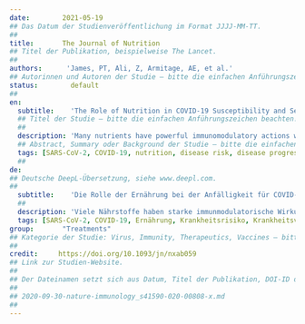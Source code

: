 ```yaml
---
date:        2021-05-19
## Das Datum der Studienveröffentlichung im Format JJJJ-MM-TT.
##
title:       The Journal of Nutrition
## Titel der Publikation, beispielweise The Lancet.
##
authors:      'James, PT, Ali, Z, Armitage, AE, et al.'
## Autorinnen und Autoren der Studie – bitte die einfachen Anführungszeichen beachten!
status:        default
##
en:
  subtitle:    'The Role of Nutrition in COVID-19 Susceptibility and Severity of Disease: A Systematic Review'
  ## Titel der Studie – bitte die einfachen Anführungszeichen beachten!
  ##
  description: 'Many nutrients have powerful immunomodulatory actions with the potential to alter susceptibility to coronavirus disease 2019 (COVID-19) infection, progression to symptoms, likelihood of severe disease, and survival. The aim was to review the latest evidence on how malnutrition across all its forms (under- and overnutrition and micronutrient status) may influence both susceptibility to, and progression of, COVID-19. We synthesized information on 13 nutrition-related components and their potential interactions with COVID-19: overweight, obesity, and diabetes; protein-energy malnutrition; anemia; vitamins A, C, D, and E; PUFAs; iron; selenium; zinc; antioxidants; and nutritional support. For each section we provide: 1) a landscape review of pertinent material; 2) a systematic search of the literature in PubMed and EMBASE databases, including a wide range of preprint servers; and 3) a screen of 6 clinical trial registries. All original research was considered, without restriction to study design, and included if it covered: 1) severe acute respiratory syndrome coronavirus (CoV) 2 (SARS-CoV-2), Middle East respiratory syndrome CoV (MERS-CoV), or SARS-CoV viruses and 2) disease susceptibility or 3) disease progression, and 4) the nutritional component of interest. Searches took place between 16 May and 11 August 2020. Across the 13 searches, 2732 articles from PubMed and EMBASE, 4164 articles from the preprint servers, and 433 trials were returned. In the final narrative synthesis, we include 22 published articles, 38 preprint articles, and 79 trials. Currently there is limited evidence that high-dose supplements of micronutrients will either prevent severe disease or speed up recovery. However, results of clinical trials are eagerly awaited. Given the known impacts of all forms of malnutrition on the immune system, public health strategies to reduce micronutrient deficiencies and undernutrition remain of critical importance. Furthermore, there is strong evidence that prevention of obesity and type 2 diabetes will reduce the risk of serious COVID-19 outcomes.'
  ## Abstract, Summary oder Background der Studie – bitte die einfachen Anführungszeichen beachten!
  tags: [SARS-CoV-2, COVID-19, nutrition, disease risk, disease progression, micronutrients, systematic review]
  ##
de: 
## Deutsche DeepL-Übersetzung, siehe www.deepl.com.
##
  subtitle:    'Die Rolle der Ernährung bei der Anfälligkeit für COVID-19 und der Schwere der Erkrankung: Systematische Überprüfung'
  ##
  description: 'Viele Nährstoffe haben starke immunmodulatorische Wirkungen, die die Anfälligkeit für eine Infektion mit dem Coronavirus 2019 (COVID-19), das Auftreten von Symptomen, die Wahrscheinlichkeit einer schweren Erkrankung und das Überleben beeinflussen können. Ziel war, die neuesten Erkenntnisse darüber zu überprüfen, wie Mangelernährung in all ihren Formen (Unter- und Überernährung sowie Mikronährstoffstatus) sowohl die Anfälligkeit für COVID-19 als auch das Fortschreiten der Erkrankung beeinflussen kann. Wir haben Informationen zu 13 ernährungsbezogenen Komponenten und ihren potenziellen Wechselwirkungen mit COVID-19 zusammengefasst: Übergewicht, Fettleibigkeit und Diabetes, Protein-Energie-Mangelernährung, Anämie, Vitamine A, C, D und E, PUFAs, Eisen, Selen, Zink, Antioxidantien und Ernährungsunterstützung. Für jeden Abschnitt bieten wir: 1) eine Übersicht über das einschlägige Material, 2) eine systematische Literaturrecherche in den Datenbanken PubMed und EMBASE, einschließlich einer Vielzahl von Preprint-Servern, und 3) ein Screening von 6 Registern für klinische Studien. Berücksichtigt wurden alle Originalforschungsarbeiten ohne Einschränkung des Studiendesigns, wenn sie sich auf folgende Themen bezogen: 1) Coronavirus (CoV) 2 des schweren akuten respiratorischen Syndroms (SARS-CoV-2), CoV des Middle East Respiratory Syndroms (MERS-CoV) oder SARS-CoV-Viren und 2) Krankheitsanfälligkeit oder 3) Krankheitsverlauf und 4) die Ernährungskomponente. Die Recherchen fanden zwischen dem 16. Mai und dem 11. August 2020 statt. Bei den 13 Recherchen wurden 2732 Artikel aus PubMed und EMBASE, 4164 Artikel aus den Preprint-Servern und 433 Studien gefunden. In der abschließenden narrativen Synthese wurden 22 veröffentlichte Artikel, 38 Preprint-Artikel und 79 Studien berücksichtigt. Derzeit gibt es nur begrenzte Belege dafür, dass hochdosierte Ergänzungen von Mikronährstoffen entweder schwere Erkrankungen verhindern oder die Genesung beschleunigen können. Die Ergebnisse der klinischen Studien werden jedoch mit Spannung erwartet. Angesichts der bekannten Auswirkungen aller Formen von Mangelernährung auf das Immunsystem sind Strategien des öffentlichen Gesundheitswesens zur Verringerung von Mikronährstoffmangel und Unterernährung weiterhin von entscheidender Bedeutung. Darüber hinaus gibt es deutliche Hinweise darauf, dass die Prävention von Fettleibigkeit und Typ-2-Diabetes das Risiko für schwerwiegende COVID-19-Folgen verringert.'
  tags: [SARS-CoV-2, COVID-19, Ernährung, Krankheitsrisiko, Krankheitsverlauf, Mikronährstoffe, systematische Überprüfung]
group:       "Treatments"
## Kategorie der Studie: Virus, Immunity, Therapeutics, Vaccines – bitte die Anführungszeichen beachten!
##
credit:     https://doi.org/10.1093/jn/nxab059
## Link zur Studien-Website.
##
## Der Dateinamen setzt sich aus Datum, Titel der Publikation, DOI-ID der Studie (nach dem letzten Slash) und der Dateiendung zusammen. Bitte den Unterstrich vor der DOI-ID beachten!
##
## 2020-09-30-nature-immunology_s41590-020-00808-x.md
##
---
```

<object data="{{ page.link }}" style='height:calc(100vh - 400px); width: 100%' type='application/pdf'></object>